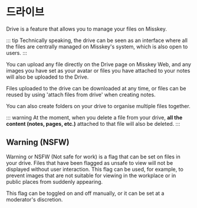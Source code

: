 # 드라이브
Drive is a feature that allows you to manage your files on Misskey.

::: tip
Technically speaking, the drive can be seen as an interface where all the files are centrally managed on Misskey's system, which is also open to users.
:::

You can upload any file directly on the Drive page on Misskey Web, and any images you have set as your avatar or files you have attached to your notes will also be uploaded to the Drive.

Files uploaded to the drive can be downloaded at any time, or files can be reused by using 'attach files from drive' when creating notes.

You can also create folders on your drive to organise multiple files together.

::: warning
At the moment, when you delete a file from your drive, **all the content (notes, pages, etc.)** attached to that file will also be deleted.
:::

## Warning (NSFW)
Warning or NSFW (Not safe for work) is a flag that can be set on files in your drive.
Files that have been flagged as unsafe to view will not be displayed without user interaction.
This flag can be used, for example, to prevent images that are not suitable for viewing in the workplace or in public places from suddenly appearing.

This flag can be toggled on and off manually, or it can be set at a moderator's discretion.
